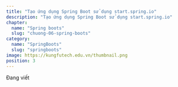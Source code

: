 ```yaml
---
title: "Tạo ứng dụng Spring Boot sử dụng start.spring.io"
description: "Tạo ứng dụng Spring Boot sử dụng start.spring.io"
chapter:
  name: "Spring boots"
  slug: "chuong-06-spring-boots"
category:
  name: "SpringBoots"
  slug: "springboots"
image: https://kungfutech.edu.vn/thumbnail.png
position: 3
---
```


Đang viết
